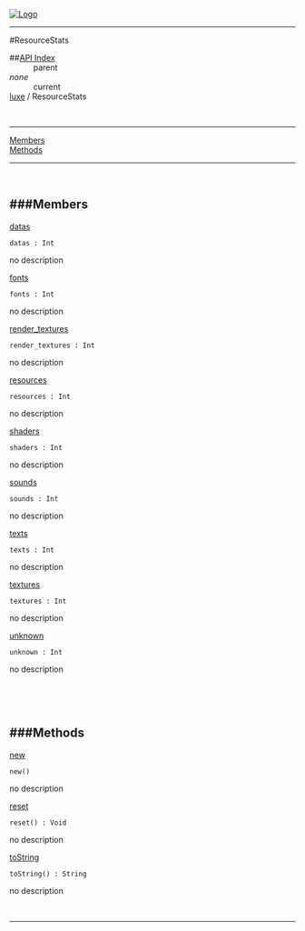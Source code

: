 
[![Logo](../../images/logo.png)](../../index.html)

---

#ResourceStats


##[API Index](../../api/index.html#luxe)   
&emsp;&emsp;&emsp;parent    
_none_   
&emsp;&emsp;&emsp;current    
[luxe](./) / ResourceStats

<br/>

---


[Members](#Members)   
[Methods](#Methods)   


---

&nbsp;   

<a class="lift" name="Members" ></a>
###Members   
---
<a class="lift" name="datas" href="#datas">datas</a>



`datas : Int`

<span class="small_desc_flat"> no description </span>   

<a class="lift" name="fonts" href="#fonts">fonts</a>



`fonts : Int`

<span class="small_desc_flat"> no description </span>   

<a class="lift" name="render_textures" href="#render_textures">render_textures</a>



`render_textures : Int`

<span class="small_desc_flat"> no description </span>   

<a class="lift" name="resources" href="#resources">resources</a>



`resources : Int`

<span class="small_desc_flat"> no description </span>   

<a class="lift" name="shaders" href="#shaders">shaders</a>



`shaders : Int`

<span class="small_desc_flat"> no description </span>   

<a class="lift" name="sounds" href="#sounds">sounds</a>



`sounds : Int`

<span class="small_desc_flat"> no description </span>   

<a class="lift" name="texts" href="#texts">texts</a>



`texts : Int`

<span class="small_desc_flat"> no description </span>   

<a class="lift" name="textures" href="#textures">textures</a>



`textures : Int`

<span class="small_desc_flat"> no description </span>   

<a class="lift" name="unknown" href="#unknown">unknown</a>



`unknown : Int`

<span class="small_desc_flat"> no description </span>   

&nbsp;   

&nbsp;   

<a class="lift" name="Methods" ></a>
###Methods   
---
<a class="lift" name="new" href="#new">new</a>



`new() `

<span class="small_desc_flat"> no description </span>   

<a class="lift" name="reset" href="#reset">reset</a>



`reset() : Void`

<span class="small_desc_flat"> no description </span>   

<a class="lift" name="toString" href="#toString">toString</a>



`toString() : String`

<span class="small_desc_flat"> no description </span>   



&nbsp;
&nbsp;
&nbsp;

---  


&nbsp;   
&nbsp;   